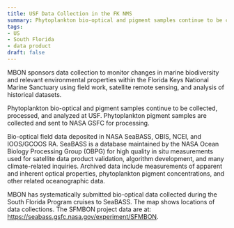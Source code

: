 ```yaml
---
title: USF Data Collection in the FK NMS
summary: Phytoplankton bio-optical and pigment samples continue to be collected, processed, and analyzed at USF for the FK NMS and surrounding region.
tags:
- US
- South Florida
- data product
draft: false
---
```


MBON sponsors data collection to monitor changes in marine biodiversity and relevant environmental properties within the Florida Keys National Marine Sanctuary using field work, satellite remote sensing, and analysis of historical datasets.

Phytoplankton bio-optical and pigment samples continue to be collected, processed, and analyzed at USF.
Phytoplankton pigment samples are collected and sent to NASA GSFC for processing.

Bio-optical field data deposited in NASA SeaBASS, OBIS, NCEI, and IOOS/GCOOS RA.
SeaBASS is a database maintained by the NASA Ocean Biology Processing Group (OBPG) for high quality in situ measurements used for satellite data product validation, algorithm development, and many climate-related inquiries.
Archived data include measurements of apparent and inherent optical properties, phytoplankton pigment concentrations, and other related oceanographic data.

MBON has systematically submitted bio-optical data collected during the South Florida Program cruises to SeaBASS. The map shows locations of data collections.
The SFMBON project data are at: https://seabass.gsfc.nasa.gov/experiment/SFMBON.
